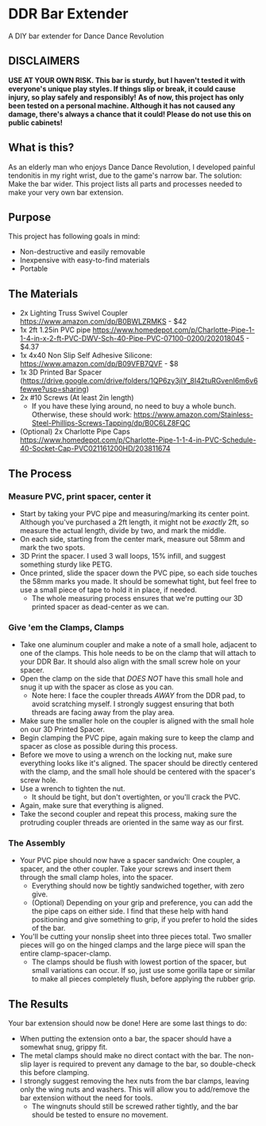 # DDR Bar Extender
A DIY bar extender for Dance Dance Revolution

## DISCLAIMERS
**USE AT YOUR OWN RISK. This bar is sturdy, but I haven't tested it with everyone's unique play styles. If things slip or break, it could cause injury, so play safely and responsibly!**
**As of now, this project has only been tested on a personal machine. Although it has not caused any damage, there's always a chance that it could! Please do not use this on public cabinets!**

## What is this?
As an elderly man who enjoys Dance Dance Revolution, I developed painful tendonitis in my right wrist, due to the game's narrow bar. The solution: Make the bar wider. This project lists all parts and processes needed to make your very own bar extension.

## Purpose
This project has following goals in mind:
- Non-destructive and easily removable
- Inexpensive with easy-to-find materials
- Portable

## The Materials
- 2x Lighting Truss Swivel Coupler https://www.amazon.com/dp/B0BWLZRMKS - $42
- 1x 2ft 1.25in PVC pipe https://www.homedepot.com/p/Charlotte-Pipe-1-1-4-in-x-2-ft-PVC-DWV-Sch-40-Pipe-PVC-07100-0200/202018045 - $4.37
- 1x 4x40 Non Slip Self Adhesive Silicone: https://www.amazon.com/dp/B09VFB7QVF - $8
- 1x 3D Printed Bar Spacer (https://drive.google.com/drive/folders/1QP6zy3jlY_8I42tuRGvenI6m6v6fewwe?usp=sharing)
- 2x #10 Screws (At least 2in length)
  - If you have these lying around, no need to buy a whole bunch. Otherwise, these should work: https://www.amazon.com/Stainless-Steel-Phillips-Screws-Tapping/dp/B0C6LZ8FQC
- (Optional) 2x Charlotte Pipe Caps https://www.homedepot.com/p/Charlotte-Pipe-1-1-4-in-PVC-Schedule-40-Socket-Cap-PVC021161200HD/203811674

## The Process
### Measure PVC, print spacer, center it
- Start by taking your PVC pipe and measuring/marking its center point. Although you've purchased a 2ft length, it might not be *exactly* 2ft, so measure the actual length, divide by two, and mark the middle.
- On each side, starting from the center mark, measure out 58mm and mark the two spots.
- 3D Print the spacer. I used 3 wall loops, 15% infill, and suggest something sturdy like PETG.
- Once printed, slide the spacer down the PVC pipe, so each side touches the 58mm marks you made. It should be somewhat tight, but feel free to use a small piece of tape to hold it in place, if needed.
  - The whole measuring process ensures that we're putting our 3D printed spacer as dead-center as we can.
### Give 'em the Clamps, Clamps
- Take one aluminum coupler and make a note of a small hole, adjacent to one of the clamps. This hole needs to be on the clamp that will attach to your DDR Bar. It should also align with the small screw hole on your spacer.
- Open the clamp on the side that *DOES NOT* have this small hole and snug it up with the spacer as close as you can.
  - Note here: I face the coupler threads *AWAY* from the DDR pad, to avoid scratching myself. I strongly suggest ensuring that both threads are facing away from the play area.
- Make sure the smaller hole on the coupler is aligned with the small hole on our 3D Printed Spacer. 
- Begin clamping the PVC pipe, again making sure to keep the clamp and spacer as close as possible during this process.
- Before we move to using a wrench on the locking nut, make sure everything looks like it's aligned. The spacer should be directly centered with the clamp, and the small hole should be centered with the spacer's screw hole.
- Use a wrench to tighten the nut.
  - It should be tight, but don't overtighten, or you'll crack the PVC.
- Again, make sure that everything is aligned.
- Take the second coupler and repeat this process, making sure the protruding coupler threads are oriented in the same way as our first.
### The Assembly
- Your PVC pipe should now have a spacer sandwich: One coupler, a spacer, and the other coupler. Take your screws and insert them through the small clamp holes, into the spacer.
  - Everything should now be tightly sandwiched together, with zero give.
  - (Optional) Depending on your grip and preference, you can add the the pipe caps on either side. I find that these help with hand positioning and give something to grip, if you prefer to hold the sides of the bar.
- You'll be cutting your nonslip sheet into three pieces total. Two smaller pieces will go on the hinged clamps and the large piece will span the entire clamp-spacer-clamp.
  - The clamps should be flush with lowest portion of the spacer, but small variations can occur. If so, just use some gorilla tape or similar to make all pieces completely flush, before applying the rubber grip.

## The Results
Your bar extension should now be done! Here are some last things to do:
- When putting the extension onto a bar, the spacer should have a somewhat snug, grippy fit.
- The metal clamps should make no direct contact with the bar. The non-slip layer is required to prevent any damage to the bar, so double-check this before clamping.
- I strongly suggest removing the hex nuts from the bar clamps, leaving only the wing nuts and washers. This will allow you to add/remove the bar extension without the need for tools.
  - The wingnuts should still be screwed rather tightly, and the bar should be tested to ensure no movement.
